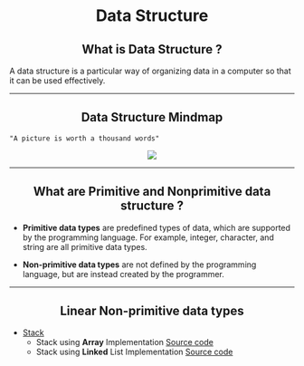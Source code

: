 <h1 align = "center"> Data Structure </h1>

<h2 align="center"> What is Data Structure ? </h2>

A data structure is a particular way of organizing data in a computer so that it can be used effectively.

---
<h2 align = "center"> Data Structure Mindmap </h2> 

`"A picture is worth a thousand words"`

<p align ="center">
    <img src = https://s3.ap-south-1.amazonaws.com/afteracademy-server-uploads/introduction-to-data-structure-classification-6180ea2dcdae970e.png>
</p>

---
<h2 align = "center"> What are Primitive and Nonprimitive data structure ? </h2> 

* **Primitive data types** are predefined types of data, which are supported by the programming language. For example, integer, character, and string are all primitive data types.

* **Non-primitive data types** are not defined by the programming language, but are instead created by the programmer.


---
<h2 align = "center"> Linear Non-primitive data types </h2>

- [Stack](Stack/Stack.md)
  - Stack using **Array** Implementation [Source code](Stack/Stack.md/#ArrayImplementation)
  - Stack using **Linked** List Implementation [Source code](Stack/Stack.md/#PointerImplementation)